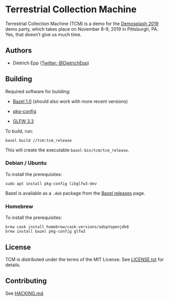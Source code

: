 # Terrestrial Collection Machine

Terrestrial Collection Machine (TCM) is a demo for the [Demosplash 2019][demosplash] demo party, which takes place on November 8-9, 2019 in Pittsburgh, PA. Yes, that doesn’t give us much time.

[demosplash]: http://www.demosplash.org/

## Authors

- Dietrich Epp ([Twitter: @DietrichEpp](https://twitter.com/DietrichEpp))

## Building

Required software for building:

- [Bazel 1.0](https://bazel.build/) (should also work with more recent versions)

- [pkg-config](https://www.freedesktop.org/wiki/Software/pkg-config/)

- [GLFW 3.3](https://www.glfw.org/)

To build, run:

```shell
bazel build //tcm:tcm_release
```

This will create the executable `bazel-bin/tcm/tcm_release`.

### Debian / Ubuntu

To install the prerequisites:

```shell
sudo apt install pkg-config libglfw3-dev
```

Bazel is available as a `.deb` package from the [Bazel releases](https://github.com/bazelbuild/bazel/releases) page.

### Homebrew

To install the prerequisites:

```shell
brew cask install homebrew/cask-versions/adoptopenjdk8
brew install bazel pkg-config glfw3
```

## License

TCM is distributed under the terms of the MIT License. See [LICENSE.txt](LICENSE.txt) for details.

## Contributing

See [HACKING.md](HACKING.md).
